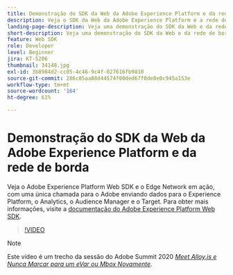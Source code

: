 ```yaml
---
title: Demonstração do SDK da Web da Adobe Experience Platform e da rede de borda
description: Veja o SDK da Web da Adobe Experience Platform e a rede de borda em ação, com uma única chamada para a Adobe enviando dados para a Experience Platform, o Analytics, o Audience Manager e o Target.
landing-page-description: Veja uma demonstração do SDK da Web e da rede de borda em ação, com uma única chamada para a Adobe enviando dados para a Experience Platform, o Analytics, o Audience Manager e o Target.
short-description: Veja uma demonstração do SDK da Web e da rede de borda em ação, com uma única chamada para a Adobe enviando dados para a Experience Platform, o Analytics, o Audience Manager e o Target.
feature: Web SDK
role: Developer
level: Beginner
jira: KT-5206
thumbnail: 34148.jpg
exl-id: 3b8984d2-cc05-4c46-9c4f-027616fb9810
source-git-commit: 286c85aa88d44574f00ded67f0de8e0c945a153e
workflow-type: tm+mt
source-wordcount: '164'
ht-degree: 61%

---
```


# Demonstração do SDK da Web da Adobe Experience Platform e da rede de borda

Veja o Adobe Experience Platform Web SDK e o Edge Network em ação, com uma única chamada para o Adobe enviando dados para o Experience Platform, o Analytics, o Audience Manager e o Target. Para obter mais informações, visite a [documentação do Adobe Experience Platform Web SDK](https://experienceleague.adobe.com/docs/experience-platform/edge/home.html).

>[!VIDEO](https://video.tv.adobe.com/v/34148?learn=on&enablevpops)

>[!NOTE]
>
>Este vídeo é um trecho da sessão do Adobe Summit 2020 *[Meet Alloy.js e Nunca Marcar para um eVar ou Mbox Novamente](https://business.adobe.com/summit/2020/with-alloy-js-never-tag-for-an-evar-or-mbox-again.html)*.

